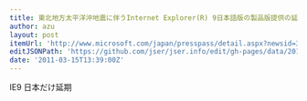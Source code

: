 ```yaml
---
title: 東北地方太平洋沖地震に伴うInternet Explorer(R) 9日本語版の製品版提供の延期について
author: azu
layout: post
itemUrl: 'http://www.microsoft.com/japan/presspass/detail.aspx?newsid=3969'
editJSONPath: 'https://github.com/jser/jser.info/edit/gh-pages/data/2011/03/index.json'
date: '2011-03-15T13:39:00Z'
---
```

IE9 日本だけ延期
